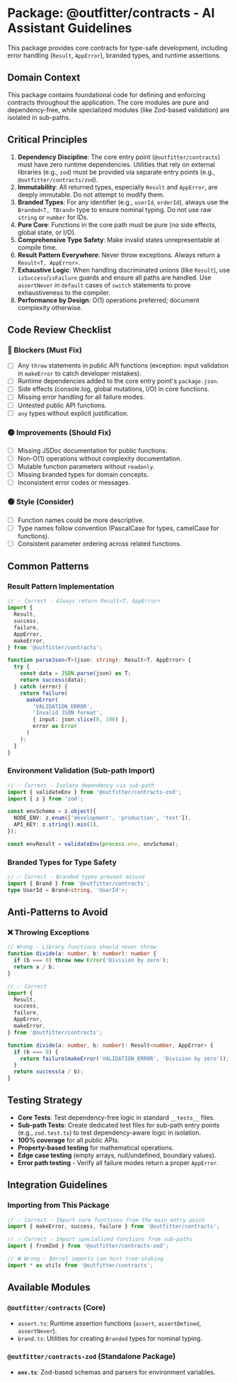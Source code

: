 # Package: @outfitter/contracts - AI Assistant Guidelines

This package provides core contracts for type-safe development, including error
handling (`Result`, `AppError`), branded types, and runtime assertions.

## Domain Context

This package contains foundational code for defining and enforcing contracts
throughout the application. The core modules are pure and dependency-free, while
specialized modules (like Zod-based validation) are isolated in sub-paths.

## Critical Principles

1. **Dependency Discipline**: The core entry point (`@outfitter/contracts`) must
   have zero runtime dependencies. Utilities that rely on external libraries
   (e.g., `zod`) must be provided via separate entry points (e.g.,
   `@outfitter/contracts/zod`).
2. **Immutability**: All returned types, especially `Result` and `AppError`, are
   deeply immutable. Do not attempt to modify them.
3. **Branded Types**: For any identifier (e.g., `userId`, `orderId`), always use
   the `Branded<T, TBrand>` type to ensure nominal typing. Do not use raw
   `string` or `number` for IDs.
4. **Pure Core**: Functions in the core path must be pure (no side effects,
   global state, or I/O).
5. **Comprehensive Type Safety**: Make invalid states unrepresentable at compile
   time.
6. **Result Pattern Everywhere**: Never throw exceptions. Always return a
   `Result<T, AppError>`.
7. **Exhaustive Logic**: When handling discriminated unions (like `Result`), use
   `isSuccess`/`isFailure` guards and ensure all paths are handled. Use
   `assertNever` in `default` cases of `switch` statements to prove
   exhaustiveness to the compiler.
8. **Performance by Design**: O(1) operations preferred; document complexity
   otherwise.

## Code Review Checklist

### 🔴 Blockers (Must Fix)

- [ ] Any `throw` statements in public API functions (exception: input
      validation in `makeError` to catch developer mistakes).
- [ ] Runtime dependencies added to the core entry point's `package.json`.
- [ ] Side effects (console.log, global mutations, I/O) in core functions.
- [ ] Missing error handling for all failure modes.
- [ ] Untested public API functions.
- [ ] `any` types without explicit justification.

### 🟡 Improvements (Should Fix)

- [ ] Missing JSDoc documentation for public functions.
- [ ] Non-O(1) operations without complexity documentation.
- [ ] Mutable function parameters without `readonly`.
- [ ] Missing branded types for domain concepts.
- [ ] Inconsistent error codes or messages.

### 🟢 Style (Consider)

- [ ] Function names could be more descriptive.
- [ ] Type names follow convention (PascalCase for types, camelCase for
      functions).
- [ ] Consistent parameter ordering across related functions.

## Common Patterns

### Result Pattern Implementation

```typescript
// ✅ Correct - Always return Result<T, AppError>
import {
  Result,
  success,
  failure,
  AppError,
  makeError,
} from '@outfitter/contracts';

function parseJson<T>(json: string): Result<T, AppError> {
  try {
    const data = JSON.parse(json) as T;
    return success(data);
  } catch (error) {
    return failure(
      makeError(
        'VALIDATION_ERROR',
        'Invalid JSON format',
        { input: json.slice(0, 100) },
        error as Error
      )
    );
  }
}
```

### Environment Validation (Sub-path Import)

```typescript
// ✅ Correct - Isolate dependency via sub-path
import { validateEnv } from '@outfitter/contracts-zod';
import { z } from 'zod';

const envSchema = z.object({
  NODE_ENV: z.enum(['development', 'production', 'test']),
  API_KEY: z.string().min(1),
});

const envResult = validateEnv(process.env, envSchema);
```

### Branded Types for Type Safety

```typescript
// ✅ Correct - Branded types prevent misuse
import { Brand } from '@outfitter/contracts';
type UserId = Brand<string, 'UserId'>;
```

## Anti-Patterns to Avoid

### ❌ Throwing Exceptions

```typescript
// Wrong - Library functions should never throw
function divide(a: number, b: number): number {
  if (b === 0) throw new Error('Division by zero');
  return a / b;
}

// ✅ Correct
import {
  Result,
  success,
  failure,
  AppError,
  makeError,
} from '@outfitter/contracts';

function divide(a: number, b: number): Result<number, AppError> {
  if (b === 0) {
    return failure(makeError('VALIDATION_ERROR', 'Division by zero'));
  }
  return success(a / b);
}
```

## Testing Strategy

- **Core Tests**: Test dependency-free logic in standard `__tests__` files.
- **Sub-path Tests**: Create dedicated test files for sub-path entry points
  (e.g., `zod.test.ts`) to test dependency-aware logic in isolation.
- **100% coverage** for all public APIs.
- **Property-based testing** for mathematical operations.
- **Edge case testing** (empty arrays, null/undefined, boundary values).
- **Error path testing** - Verify all failure modes return a proper `AppError`.

## Integration Guidelines

### Importing from This Package

```typescript
// ✅ Correct - Import core functions from the main entry point
import { makeError, success, failure } from '@outfitter/contracts';

// ✅ Correct - Import specialized functions from sub-paths
import { fromZod } from '@outfitter/contracts-zod';

// ❌ Wrong - Barrel imports can hurt tree-shaking
import * as utils from '@outfitter/contracts';
```

## Available Modules

### `@outfitter/contracts` (Core)

- `assert.ts`: Runtime assertion functions (`assert`, `assertDefined`,
  `assertNever`).
- `brand.ts`: Utilities for creating `Branded` types for nominal typing.

### `@outfitter/contracts-zod` (Standalone Package)

- **`env.ts`**: Zod-based schemas and parsers for environment variables.
